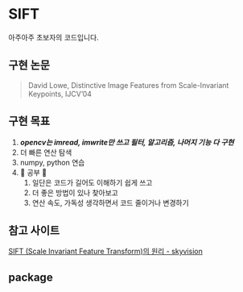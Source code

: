 # SIFT

아주아주 초보자의 코드입니다.

## 구현 논문

> David Lowe, Distinctive Image Features from Scale-Invariant Keypoints, IJCV’04

## 구현 목표

1. ***opencv는 imread, imwrite만 쓰고 필터, 알고리즘, 나머지 기능 다 구현***
2. 더 빠른 연산 탐색
3. numpy, python 연습
4. :punch: 공부 :punch:
    1. 일단은 코드가 길어도 이해하기 쉽게 쓰고
    2. 더 좋은 방법이 있나 찾아보고
    3. 연산 속도, 가독성 생각하면서 코드 줄이거나 변경하기


## 참고 사이트

[SIFT (Scale Invariant Feature Transform)의 원리 - skyvision](https://bskyvision.com/21)

## package
